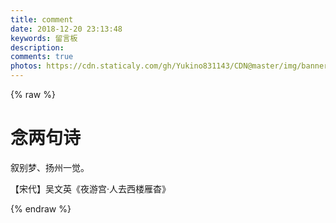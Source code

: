 ```yaml
---
title: comment
date: 2018-12-20 23:13:48
keywords: 留言板
description:
comments: true
photos: https://cdn.staticaly.com/gh/Yukino831143/CDN@master/img/banner/comment.jpg
---
```


{% raw %}

<div class="entry-content">
  <div class="poem-wrap">
    <div class="poem-border poem-left">
    </div>
    <div class="poem-border poem-right">
    </div>
    <h1>
    念两句诗</h1>
    <p id="poem">
    叙别梦、扬州一觉。</p>
    <p id="info">
    【宋代】吴文英《夜游宫·人去西楼雁杳》</p>
  </div>
</div>
{% endraw %}
